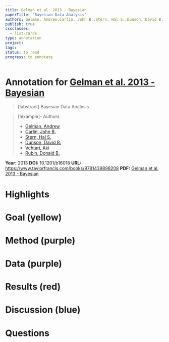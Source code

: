 ```yaml
---
title: Gelman et al. 2013 - Bayesian
paperTitle: "Bayesian Data Analysis"
authors: Gelman, Andrew,Carlin, John B.,Stern, Hal S.,Dunson, David B.,Vehtari, Aki,Rubin, Donald B.
publish: true
cssclasses:
  - list-cards
type: annotation
project:
tags:
status: to read
progress: to annotate
---
```

# Annotation for [Gelman et al. 2013 - Bayesian](Papers/References/Gelman%20et%20al.%202013%20-%20Bayesian)

> [!abstract] Bayesian Data Analysis

> [!example]- Authors
> - [Gelman, Andrew](Gelman%2C%20Andrew)
> - [Carlin, John B.](Carlin%2C%20John%20B.)
> - [Stern, Hal S.](Stern%2C%20Hal%20S.)
> - [Dunson, David B.](Dunson%2C%20David%20B.)
> - [Vehtari, Aki](Vehtari%2C%20Aki)
> - [Rubin, Donald B.](Rubin%2C%20Donald%20B.)

**Year:** 2013
**DOI:** 10.1201/b16018
**URL:** https://www.taylorfrancis.com/books/9781439898208
**PDF:** [Gelman et al. 2013 - Bayesian](Papers/PDFs/Gelman%20et%20al.%202013%20-%20Bayesian%20Data%20Analysis.pdf)

# Highlights


# Goal (yellow)


# Method (purple)


# Data (purple)


# Results (red)


# Discussion (blue)


# Questions

